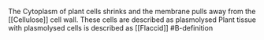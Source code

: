 The Cytoplasm of plant cells shrinks and the membrane pulls away from the [[Cellulose]] cell wall. These cells are described as plasmolysed
Plant tissue with plasmolysed cells is described as [[Flaccid]]
#B-definition 